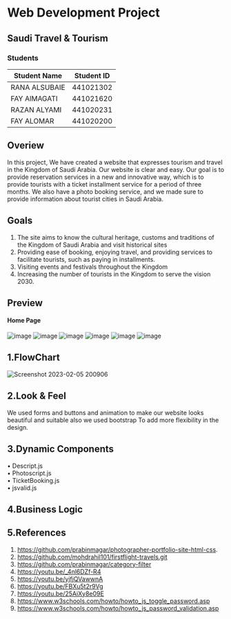 # Web Development Project

##  Saudi Travel & Tourism
### Students
Student Name  | Student ID
------------- | -------------
RANA ALSUBAIE | 441021302
FAY AlMAGATI | 441021620
RAZAN ALYAMI | 441020231
FAY ALOMAR   | 441020200

## Overiew
In this project, We have created a website that expresses tourism and travel in the Kingdom of Saudi Arabia. Our website is clear and easy. Our goal is to provide reservation services in a new and innovative way, which is to provide tourists with a ticket installment service for a period of three months. We also have a photo booking service, and  we made sure to provide information about tourist cities in Saudi Arabia.
## Goals
1.	The site aims to know the cultural heritage, customs and traditions of the Kingdom of Saudi Arabia and visit historical sites
2.	 Providing ease of booking, enjoying travel, and providing services to facilitate tourists, such as paying in installments.
3.	Visiting events and festivals throughout the Kingdom
4.	Increasing the number of tourists in the Kingdom to serve the vision 2030.

## Preview

#### Home Page
![image](https://user-images.githubusercontent.com/114013450/218224764-35038ee3-02ee-4604-9484-ee54ff5cfad7.png)
![image](https://user-images.githubusercontent.com/114013450/218225284-bd26af17-1f4a-44ca-80a4-a839d9979687.png)
![image](https://user-images.githubusercontent.com/114013450/218225068-a62f1ffe-0d57-4a53-8710-6b863aab198e.png)
![image](https://user-images.githubusercontent.com/114013450/218225125-215a6412-ae6d-4f5e-aca0-f48b8c3961af.png)
![image](https://user-images.githubusercontent.com/114013450/218225182-00314134-966c-4937-b817-2f25a7f6ef8f.png)
![image](https://user-images.githubusercontent.com/114013450/218225216-c26f5107-921f-4d82-92d7-afda48423865.png)


## 1.FlowChart
![Screenshot 2023-02-05 200906](https://user-images.githubusercontent.com/104152519/216833720-b87933e9-c21b-4fd4-aa28-60745e4a2645.jpg)

## 2.Look & Feel
We used forms and buttons and animation to make our website looks beautiful and suitable also we used bootstrap To add more flexibility in the design.

## 3.Dynamic Components

•	Descript.js <br>
•	Photoscript.js <br>
•	TicketBooking.js <br>
•	jsvalid.js  <br>


## 4.Business Logic

## 5.References
1.	https://github.com/prabinmagar/photographer-portfolio-site-html-css.
2.	https://github.com/mohdrahil101/firstflight-travels.git
3.	https://github.com/prabinmagar/category-filter
4.	https://youtu.be/_4nl6DZf-R4
5.	https://youtu.be/yjfjQVawwnA
6.	https://youtu.be/FBXu5t2r9Vg
7.	https://youtu.be/25AiXy8e09E
8.	https://www.w3schools.com/howto/howto_js_toggle_password.asp
9.	https://www.w3schools.com/howto/howto_js_password_validation.asp


